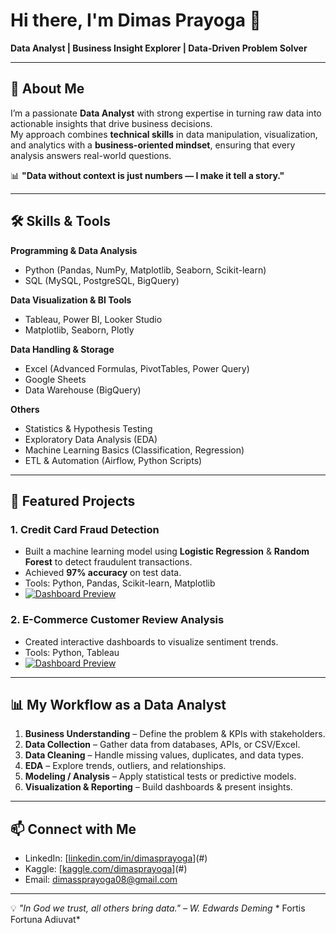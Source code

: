 # Hi there, I'm Dimas Prayoga 👋  
**Data Analyst | Business Insight Explorer | Data-Driven Problem Solver**

---

## 🚀 About Me  
I’m a passionate **Data Analyst** with strong expertise in turning raw data into actionable insights that drive business decisions.  
My approach combines **technical skills** in data manipulation, visualization, and analytics with a **business-oriented mindset**, ensuring that every analysis answers real-world questions.

📊 **"Data without context is just numbers — I make it tell a story."**

---

## 🛠 Skills & Tools

**Programming & Data Analysis**
- Python (Pandas, NumPy, Matplotlib, Seaborn, Scikit-learn)
- SQL (MySQL, PostgreSQL, BigQuery)


**Data Visualization & BI Tools**
- Tableau, Power BI, Looker Studio
- Matplotlib, Seaborn, Plotly

**Data Handling & Storage**
- Excel (Advanced Formulas, PivotTables, Power Query)
- Google Sheets
- Data Warehouse (BigQuery)

**Others**
- Statistics & Hypothesis Testing
- Exploratory Data Analysis (EDA)
- Machine Learning Basics (Classification, Regression)
- ETL & Automation (Airflow, Python Scripts)

---

## 📂 Featured Projects

### 1. **Credit Card Fraud Detection**
- Built a machine learning model using **Logistic Regression** & **Random Forest** to detect fraudulent transactions.
- Achieved **97% accuracy** on test data.
- Tools: Python, Pandas, Scikit-learn, Matplotlib  
- [![Dashboard Preview](images/dashboard-preview.png)](https://public.tableau.com/views/Visualisasi_Analysis_CreditCardFraudDetectionMLGULB/Dashboard1?:showVizHome=no&:embed=true)

### 2. **E-Commerce Customer Review Analysis**
- Created interactive dashboards to visualize sentiment trends.
- Tools: Python, Tableau
- [![Dashboard Preview](path/to/preview-image.png)](https://public.tableau.com/views/Visualisasi_WomensE-commerceClothing/Dashboard-Women-Ecommerce?:showVizHome=no&:embed=true)

---

## 📊 My Workflow as a Data Analyst

1. **Business Understanding** – Define the problem & KPIs with stakeholders.
2. **Data Collection** – Gather data from databases, APIs, or CSV/Excel.
3. **Data Cleaning** – Handle missing values, duplicates, and data types.
4. **EDA** – Explore trends, outliers, and relationships.
5. **Modeling / Analysis** – Apply statistical tests or predictive models.
6. **Visualization & Reporting** – Build dashboards & present insights.

---

## 📫 Connect with Me

- LinkedIn: [[linkedin.com/in/dimasprayoga](https://www.linkedin.com/in/dimas-prayogaa/)](#)
- Kaggle: [[kaggle.com/dimasprayoga](https://www.kaggle.com/dimasprayoga)](#)
- Email: dimassprayoga08@gmail.com

---

💡 *"In God we trust, all others bring data." – W. Edwards Deming*
    * Fortis Fortuna Adiuvat*
